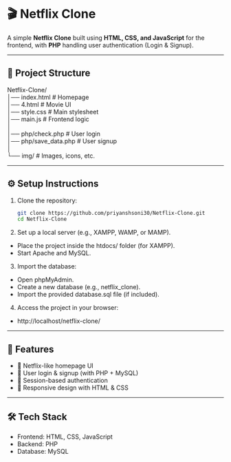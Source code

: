 # 🎬 Netflix Clone

A simple **Netflix Clone** built using **HTML, CSS, and JavaScript** for the frontend, with **PHP** handling user authentication (Login & Signup).

---

## 📂 Project Structure
Netflix-Clone/<br/>
│── index.html # Homepage <br/>
│── 4.html  # Movie UI<br/>
│── style.css # Main stylesheet<br/>
│── main.js # Frontend logic<br/>
│<br/>
│── php/check.php # User login<br/>
│── php/save_data.php # User signup<br/>
│<br/>
└── img/ # Images, icons, etc.

---

## ⚙️ Setup Instructions

1. Clone the repository:
   ```bash
   git clone https://github.com/priyanshsoni30/Netflix-Clone.git
   cd Netflix-Clone
   ```
2. Set up a local server (e.g., XAMPP, WAMP, or MAMP).

  - Place the project inside the htdocs/ folder (for XAMPP).<br/>
  - Start Apache and MySQL.

3. Import the database:

  - Open phpMyAdmin.<br/>
  - Create a new database (e.g., netflix_clone).<br/>
  - Import the provided database.sql file (if included).

4. Access the project in your browser:

  - http://localhost/netflix-clone/

---

## 🔑 Features
- 🎥 Netflix-like homepage UI<br/>
- 🔐 User login & signup (with PHP + MySQL)<br/>
- 👤 Session-based authentication<br/>
- 📱 Responsive design with HTML & CSS<br/>

---

## 🛠️ Tech Stack
  - Frontend: HTML, CSS, JavaScript<br/>
  - Backend: PHP<br/>
  - Database: MySQL
